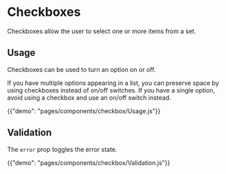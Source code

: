 # Checkboxes

<p class="description">Checkboxes allow the user to select one or more items from a set.</p>

## Usage

Checkboxes can be used to turn an option on or off.

If you have multiple options appearing in a list, you can preserve space by using checkboxes
instead of on/off switches. If you have a single option, avoid using a checkbox and use an
on/off switch instead.

{{"demo": "pages/components/checkbox/Usage.js"}}

## Validation

The `error` prop toggles the error state.

{{"demo": "pages/components/checkbox/Validation.js"}}
